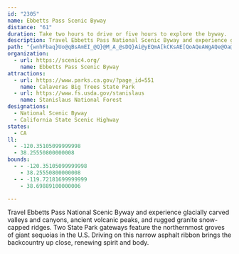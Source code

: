 ```yaml
---
id: "2305"
name: Ebbetts Pass Scenic Byway
distance: "61"
duration: Take two hours to drive or five hours to explore the byway.
description: Travel Ebbetts Pass National Scenic Byway and experience glacially carved valleys and canyons, ancient volcanic peaks, and rugged granite snow-capped ridges. Two State Park gateways feature the northernmost groves of giant sequoias in the U.S. Driving on this narrow asphalt ribbon brings the backcountry up close, renewing spirit and body.
path: "{wnhFbaq}Uo@qBsAmEI_@Q}@M_A_@sDQ}Ai@yEQmA[kCKsAE[QoAQeAWgAQe@Oa@[m@KSaAaBw@iAs@gAUYk@_AsBwCW_@i@w@Q[U]}@yA_AqAW[kBoCm@y@o@u@[[u@o@oBsAyAaAYS[S[Wq@s@UYW_@OYa@}@Qg@{AcEe@iAuAaCoAkAYU{@c@sBq@{A][MWQSOSYMUYwAI_@O[Q]s@_Ak@g@MQGYIeAG}@MsBCu@@[F[f@}ARk@Vw@Ri@Fo@Bc@AYGYKUq@_AaAoAMSEKCQ@YJqA@[?UEe@EUI]c@aBMa@KUSYWU[G_@CSESISQQOMSw@_B[c@wCwBo@i@k@g@o@c@o@]]Mi@a@SSOUM[KYI[EYI_AEgAC[Ei@Io@Ys@s@iBQg@Eo@Fy@Jk@?WEYe@mBKu@Eo@EeAEqAOaBDs@?o@?uAHiBOgDu@{B}B{Bu@g@SK]Mg@MOC[AY@q@Fg@LiA`@sA|@OJ_@RKDKFu@R[D[@W?[C]I[M[OSOMQU_@_AmBgAcCs@{Ak@oAk@gAy@iBQc@yAwCc@{@qA_C_DiE_@m@i@w@i@q@g@u@yAoBs@}@oAuAmAmAoAeAk@c@k@_@gAi@y@_@y@c@aCiAgD_BqEs@eAYiAq@iAsAiA_CYsASiF@yECq@Ci@Em@MmAQyAqAgJe@oD_A{F}CsMi@_AWY]SyB}@cBu@o@]YQWSWYQWU_@e@eASi@i@wBMc@a@wAQi@_BeGc@uAUg@S[W[][W]aEsEoDsGeBwCaAwAuAcAc@Ku@IgB@yDp@}CJmGk@cCe@cAIeACYDaAT]P}BrBsBvAk@XqA^UDc@@_@Aa@C]E_@K]KSKe@[iAiAcD}F{AiDiAmDiAyEGSCOqEmQk@yB]cBUyASaBM}EK}ASuAYsAa@gAcAgBiAaByAkAy@e@i@UgA_@mLyDe@Ou@YeBs@OE{Am@w@c@]OoAg@[M_Aw@kAkBa@w@_@iA_@gBOkB?oBPqDrAiLTeD@m@@gBEkCSaCu@eF_@uAy@}Bg@mAgAyBmBmDWg@Ui@aPoZcBaD]o@iYyi@sBaFwJqZ_DmH{DsGqIcL}H_LaBoCe@qA_@uAUgCAo@Am@TsDPuAZyAXmBJqBE{AUsBc@}AWo@a@u@_@a@m@g@a@Ye@Su@Ua@Ga@Ec@EgLSWAi@AsAKk@I]MmCw@m@WaB{@iAq@mDyAiCo@qF}@gAY{Bw@eAg@iAs@_Ak@[Q[S}@]a@K_AQwABYDWDeAZ{AdAsCxCq@b@]P}@R_AN_B?}@Oy@Y_Ag@w@q@aAyAs@mBuAiEMc@y@_Ca@qAuBkGm@sBi@wA_AkDm@gC_AkGSiA[{@c@y@U_@QS[YWSYS]O_@K]Io@G]AaBAUCm@Gs@OSIqAk@_BmASQi@a@y@m@mAu@cFsBmAs@{@eAu@sAoA{Fk@aCcCkGsCcG_AwAkAiAYSsB_Ac@OuCc@iBKgAK_@Ku@]g@][_@]i@KUwA}Ek@mBS_@UYq@m@{@_@_AMmHGeDGe@C[E}@Qu@Ws@]YQuAsAiAkBw@sB{@oE_@iAaAmAeAk@_BOcAHeAb@wGtDwA\\{@?y@Qw@a@s@y@y@sAg@o@m@i@aAg@e@McAWm@SWSo@k@QUo@m@WSs@e@[K]G]AaHJQ@qBBi@Ak@Gg@K[Ms@k@UYYe@Uq@Mg@O{A^gLEeBGw@K{@e@yAe@eAW[U]W_@W]W]Qc@c@iA[uAIuADaMEgBYkBYgA_AyBiAyA}CsCcByB_AmBwEgM}@gBq@}@w@u@}I{GgDeDoBqCqHwL_CkDmAoAsCyBgCkAsFgBgAc@]Q_@Wi@c@_@_@_@e@c@o@Wo@IWOg@Ke@Ko@Gi@Ek@OeF?{A?m@Bm@Dm@Fs@Fm@nDaUDg@Fo@Bi@@i@Aa@Aa@A[Go@M}@Oq@Uu@{A_EQe@YqAIm@Ei@Eo@?i@@o@Bk@Fk@Hm@Jg@dAeEXmAFm@Da@Bk@@u@?i@GeAGi@Gg@Mo@Oe@a@eAcA_BuAmAaAe@aASyF]c@Ic@K_@Oc@U[U_@[YYQUGGYc@Uc@Sc@sEqNg@mBQuB?eCfAcJBk@@o@Ak@Cm@Ck@k@cFK_B?{AXeCbAoE^yBJaCIeCq@kDsEiPi@gCImCHmJIeCmDwXyF}p@aDeUOqF?uROgCo@sDkFcNc@}Ag@uCaCkSg@eC{@yBo@kA{OqSmBaBsAu@gOuEsBe@sBMcGXmBQiA[kI{DoBw@sBSeF?kBc@_M{EcEy@gESqBYgA]{AgAmAaBs@_B{FcTsA_EkB_E{HkMy@sBi@sCSeDA{KEmCi@wCcAgCeAsAs@o@{LcH}EgDiBcBiPoRgAeAaBqAwBmAaIyCyAaAm@q@kBuCgAsD}Mo}@[uDg@qYw@wDu@eB_CoCiAk@aDy@iD_@iDm@qFmB{M_GcDgCcAkA_RiXyA{AcAs@eAk@}C_Aia@}KqBwAwAiBo@sB]iDB}ATeBx@eCpIgP|CgHnCkIlAyHnA_CHe@HiDEwH@eREkAY_Co@mBw@yA_CsCgDyEeBmC[s@M_@?a@B_E]_C?s@Bs@h@_CCsASsA}EaQcDcJ_BkAu@mA}AsD]e@uAeAcCgCcDuCsFaHg@c@uB[eAe@i@RMrDl@lDCl@KLmDH}ANeAAa@Mm@i@ISIy@DoF_@_E?q@eA{F]_Ao@y@sFuDYq@?k@T[xCm@z@YPYX_DdBoKBc@YyA_@mF?qM_@sDg@sIFsAJ}@Zm@fCuCRi@N}ADwCl@_C?g@Qw@q@{@g@yA[g@}@k@eBYuAy@wAmA[eB]m@kAe@{A_AaAqAmCy@m@YuBaBkCmAkLqDiCuCeAcBa@aAkBcG[q@iAsAgDyCwAaBgAyBmDyNgAiHyBgK[_Ai@eAmAeAu@aDiBaFMqAI{Be@_DYy@e@{@sAkBu@s@mCaB}AcC_DaDaEiF[q@eBsFcJ{PcDcIoBmGaDaGKo@_@uE_@kCCiABmBh@_IZaBrBwDl@oBnBsIHs@?m@ScCUoAyAyFGq@JuCaBgIUkB}AmIyBiIUeC}BuICe@V_BTi@n@q@Zy@B_AKk@Se@_A_A}@YcA\\uA`AYHwC]eBAiCs@iA}@wFsGwAgAkAuC_AeAc@EcBDiBRI]XyAB_APu@b@k@Ha@O_@mB_B?_@vB_@pBKLKH_@Mg@_@y@iFaGkDuCuBkAyCgCmDNw@GuCsBo@QmBB_C^wFxBwE|Jk@dCm@`AY|BSb@i@n@_BlAu@fAYP_AXY?]Kq@mAMe@UyDYg@YWYGo@D}C^i@Ke@s@e@gBS_@}@}@OyAy@yBiCmFk@{BQ{Ck@u[UgB_A{D_AwBmAgBgEsEeBeCy@aCqGoSiA{CEeMiBqMCsAb@eE`@eAp@_A~CuCl@kAJy@UgBSm@[]mE{@wBkAeBuAc@u@iAuDgEuPy@uHOk@}AmDuDoLeA_GS{BNmBaAsFA_@NeCIuCUcBEuCm@aGQqFCcANeCIgEIc@sAsCiBiCkBeCqBsA_DgJ_CmCYeAAm@Fk@^u@f@]z@MdAd@|CfC~@FlA{@bBuB`@}@Ne@Lc@@KJs@LmETsFNkBJYFQPw@Bm@@q@EuAFqBFcBDy@J{BRiCh@gG~@yG`@qBCqA@qA`@aCR}Ah@aCPcAHu@TaARcAJ_BF}AL}AJ}@PkALqADeC@u@Iq@?{@Dq@By@Be@`@gBjAkFfCuH^aBnAkClAuLvBmMTm@TyBF{@Q_J[{BDmDh@kD?yBSeCQ_@aCcB}@uAu@o@[QmCKYOeAeDyCgHqCgD_Ay@mBeA[E}@FsBj@yABiDe@wGSkC@g@Fy@j@mAlAu@d@q@Jq@MgBqAo@SyEg@eA@k@JcCfBmFd@aAEiNiF_Aq@[a@qBkD{AgBiHkDoDsCwEyAwBKe@^o@|@}@lCy@fHU`AuAvDi@f@w@Py@O{C{BsGmCoCwAi@A_@Fe@j@K`@_@v@}@XkBHq@N{@DkFq@_DA}@Jy@ZoBfBgAp@eA^cAJq@Es@Si@_@}BaE_AeCEo@Aa@Co@Gu@Ai@@eBQgBa@mBaBcDgAyA_AuBOy@As@TeF?gAVeCBuAS][MwFWuCi@a@O{AAmAi@_A{AYy@U{@G}DKg@s@{AIi@MQa@YO[[mLH_AnCi@vBy@nDq@lAm@~BqCHg@ISc@Lu@x@u@`@i@JcCAaBq@mEd@sCLuCjAi@^kAfB}@r@i@fBs@vAURYJ_@G}@k@uByBSgBHo@TMf@AhB^f@CzBe@ZoAPeDPy@XY^K`@?~CLv@[pAy@`CmC`@WxBk@LSCYMQeABcE`AcC\\cCXcC?_@YS]IiANcDe@qGO_@_@QYPIb@BnAG`AQx@cBfAc@H[Em@c@iDsDiB_AiBiBa@?eF~@}AOq@[mBgBiIqLeBuBu@_Bc@gBiCgIo@qAkIkJgRoYqR{VgDuHoB{CcAy@yAw@oNoEqGqF_A_As@aAs@{ASoAGgAl@mDbC{FJg@EYIWo@s@wDkDaF{F}AwAc@i@cAyAmCwFo@sB_@s@sAaAISEe@bAkCDm@Ey@Ig@m@sAgAkAs@eAkAaAEYBkCT{CCe@Gk@wAuEi@eCUmDyAeJi@wEc@s@a@]}Ak@UUo@kDGs@Bm@OeBsAaF[y@mCsD_@s@Ow@IyAS{Au@eDc@y@eBkBYu@y@aEmAcCe@gB_AyA_@yAc@kAgE}DiBwBs@kAQs@wB{Bi@yCeB{EcAaBo@k@mAq@Wk@WoAYc@_@_@e@MeBKiGDeEPgFeAsBRcCj@iADkCd@kBSmBk@sAMoAFmGjBoBFsAGcAKo@Si@k@_@y@cAsDi@eAiAg@s@CiAHiBZ_Aj@yExE]f@_@pAo@zDc@pAyEbJgBpCu@`@w@Lu@Ku@a@gAyAy@qAeA{CuAcGg@w@s@k@o@Oq@?wDhA_BRk@?gBa@}DaCcAW_B?cAXmB~Bk@Rm@?mCoAiBCoAl@sAdCOj@yA`B}@\\cGrAy@f@iALeABsCwAqAUoH|A{Av@wGzIiAd@{@?}@MkCsBm@W}@Eq@PsCzAsAvAYn@}@jFi@fAkBpBeMbLkMdHi@j@Yb@kBdG_ChIsElIwAlHg@dB_BxDc@zA_@`D?bAd@nKBzDIxAq@pD{A~CgL|N}AlAy@^}E~@sJzC_I~Cu@p@wCvFu@x@cAv@s@pA_@zAIx@AdAXhF?jEYxCm@nE?nAr@dJ@pAUzCUjA{A~B}AjAmDfBwAXoDVcB\\}EhCwDzAaPjEy@r@m@~@_@zABfBVvAj@~@f@d@|@ZhEpAvAJrC]~AFnAhAfBlD~ArAn@z@h@vCO~O_@dBa@r@w@~@sCbC"
organization:
  - url: https://scenic4.org/
    name: Ebbetts Pass Scenic Byway
attractions:
  - url: https://www.parks.ca.gov/?page_id=551
    name: Calaveras Big Trees State Park
  - url: https://www.fs.usda.gov/stanislaus
    name: Stanislaus National Forest
designations:
  - National Scenic Byway
  - California State Scenic Highway
states:
  - CA
ll:
  - -120.35105099999998
  - 38.25550800000008
bounds:
  - - -120.35105099999998
    - 38.25550800000008
  - - -119.72181699999999
    - 38.69889100000006

---
```


Travel Ebbetts Pass National Scenic Byway and experience glacially carved valleys and canyons, ancient volcanic peaks, and rugged granite snow-capped ridges. Two State Park gateways feature the northernmost groves of giant sequoias in the U.S. Driving on this narrow asphalt ribbon brings the backcountry up close, renewing spirit and body.
